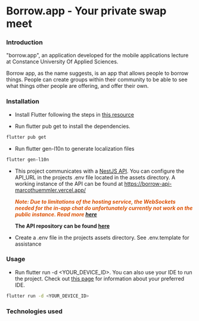 # Borrow.app - Your private swap meet

### Introduction

"borrow.app", an application developed for the mobile applications lecture at Constance University Of Applied
Sciences.

Borrow app, as the name suggests, is an app that allows people to borrow things. People can create groups within their
community to be able to see what things other people are offering, and offer their own.

### Installation

* Install Flutter following the steps in [this resource](https://docs.flutter.dev/get-started/install)

* Run flutter pub get to install the dependencies.

```bash
flutter pub get
```

* Run flutter gen-l10n to generate localization files

```bash
flutter gen-l10n
```

* This project communicates with a [NestJS API](https://nestjs.com). You can configure the API_URL in the projects .env
  file located in the assets directory. A working instance of the API can be found
  at https://borrow-api-marcothuemmler.vercel.app/ </br>

  <span style="color:#DC5000; font-weight:bold;font-style:italic">
  Note: Due to limitations of the hosting service, the WebSockets needed for the in-app chat do unfortunately
  currently not work
  on the public instance. Read
  more <a href="https://vercel.com/guides/do-vercel-serverless-functions-support-websocket-connections">here</a>
  </span>

  **The API repository can be found [here](https://github.com/marcothuemmler/borrow-api)**

* Create a .env file in the projects assets directory. See .env.template for assistance

### Usage

* Run flutter run -d <YOUR_DEVICE_ID>. You can also use your IDE to run the project. Check
  out [this page](https://docs.flutter.dev/tools) for information about your preferred IDE.

```bash
flutter run -d <YOUR_DEVICE_ID>
```

### Technologies used

